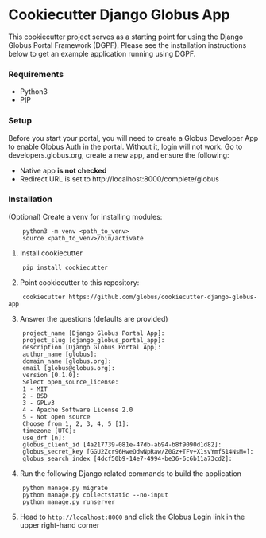 
# Cookiecutter Django Globus App

This cookiecutter project serves as a starting point for using the Django Globus Portal Framework (DGPF). Please
see the installation instructions below to get an example application running using DGPF.

### Requirements
* Python3
* PIP

### Setup
Before you start your portal, you will need to create a Globus Developer App to enable
Globus Auth in the portal. Without it, login will not work. Go to developers.globus.org,
create a new app, and ensure the following:

* Native app **is not checked**
* Redirect URL is set to http://localhost:8000/complete/globus

### Installation
(Optional) Create a venv for installing modules:
```
	python3 -m venv <path_to_venv> 
	source <path_to_venv>/bin/activate
```
1. Install cookiecutter
```
	pip install cookiecutter
```
2. Point cookiecutter to this repository:
```
	cookiecutter https://github.com/globus/cookiecutter-django-globus-app
```
3. Answer the questions (defaults are provided)
```
	project_name [Django Globus Portal App]: 
	project_slug [django_globus_portal_app]: 
	description [Django Globus Portal App]: 
	author_name [globus]: 
	domain_name [globus.org]: 
	email [globus@globus.org]: 
	version [0.1.0]: 
	Select open_source_license:
	1 - MIT
	2 - BSD
	3 - GPLv3
	4 - Apache Software License 2.0
	5 - Not open source
	Choose from 1, 2, 3, 4, 5 [1]: 
	timezone [UTC]: 
	use_drf [n]: 
	globus_client_id [4a217739-081e-47db-ab94-b8f9090d1d82]: 
	globus_secret_key [GGU2Zcr96HweOdwNpRaw/Z0Gz+TFv+X1svYmfS14NsM=]: 
	globus_search_index [4dcf50b9-14e7-4994-be36-6c6b11a73cd2]: 
```
4. Run the following Django related commands to build the application
```
	python manage.py migrate
	python manage.py collectstatic --no-input
	python manage.py runserver
```
5. Head to `http://localhost:8000` and click the Globus Login link in the upper right-hand corner
